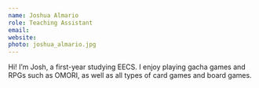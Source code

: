```yaml
---
name: Joshua Almario
role: Teaching Assistant
email:
website:
photo: joshua_almario.jpg
---
```


Hi! I’m Josh, a first-year studying EECS. I enjoy playing gacha games and RPGs such as OMORI, as well as all types of card games and board games. 
